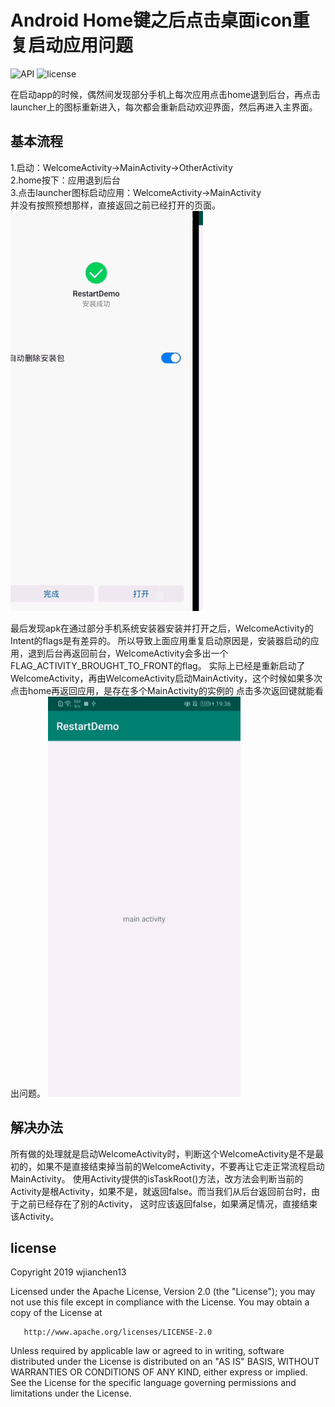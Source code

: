 # Android Home键之后点击桌面icon重复启动应用问题
![API](https://img.shields.io/badge/API-15%2B-green) ![license](https://img.shields.io/badge/License-Apache%202.0-blue)

在启动app的时候，偶然间发现部分手机上每次应用点击home退到后台，再点击launcher上的图标重新进入，每次都会重新启动欢迎界面，然后再进入主界面。
## 基本流程
1.启动：WelcomeActivity->MainActivity->OtherActivity<br>
2.home按下：应用退到后台<br>
3.点击launcher图标启动应用：WelcomeActivity->MainActivity<br>
并没有按照预想那样，直接返回之前已经打开的页面。<br>
![image1](./docs/images/image1.gif)

最后发现apk在通过部分手机系统安装器安装并打开之后，WelcomeActivity的Intent的flags是有差异的。
所以导致上面应用重复启动原因是，安装器启动的应用，退到后台再返回前台，WelcomeActivity会多出一个FLAG_ACTIVITY_BROUGHT_TO_FRONT的flag。
实际上已经是重新启动了WelcomeActivity，再由WelcomeActivity启动MainActivity，这个时候如果多次点击home再返回应用，是存在多个MainActivity的实例的
点击多次返回键就能看出问题。
![image1](./docs/images/image2.gif)

## 解决办法
所有做的处理就是启动WelcomeActivity时，判断这个WelcomeActivity是不是最初的，如果不是直接结束掉当前的WelcomeActivity，不要再让它走正常流程启动MainActivity。
使用Activity提供的isTaskRoot()方法，改方法会判断当前的Activity是根Activity，如果不是，就返回false。而当我们从后台返回前台时，由于之前已经存在了别的Activity，
这时应该返回false，如果满足情况，直接结束该Activity。

## license

   Copyright 2019 wjianchen13

   Licensed under the Apache License, Version 2.0 (the "License");
   you may not use this file except in compliance with the License.
   You may obtain a copy of the License at

       http://www.apache.org/licenses/LICENSE-2.0

   Unless required by applicable law or agreed to in writing, software
   distributed under the License is distributed on an "AS IS" BASIS,
   WITHOUT WARRANTIES OR CONDITIONS OF ANY KIND, either express or implied.
   See the License for the specific language governing permissions and
   limitations under the License.